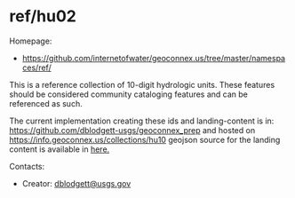 ref/hu02
===

Homepage:
* https://github.com/internetofwater/geoconnex.us/tree/master/namespaces/ref/

This is a reference collection of 10-digit hydrologic units. These features should be considered community cataloging features and can be referenced as such.

The current implementation creating these ids and landing-content is in: https://github.com/dblodgett-usgs/geoconnex_prep and hosted on https://info.geoconnex.us/collections/hu10 geojson source for the landing content is available in [here.](https://www.hydroshare.org/resource/4a22e88e689949afa1cf71ae009eaf1b/data/contents/hu10.geojson)

Contacts: 
* Creator: <dblodgett@usgs.gov>
